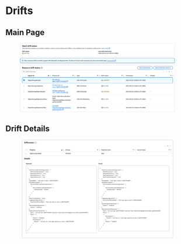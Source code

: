 # Drifts

## Main Page

<figure><img src="../../../.gitbook/assets/image (2).png" alt=""><figcaption></figcaption></figure>

## Drift Details

<figure><img src="../../../.gitbook/assets/image (5).png" alt=""><figcaption></figcaption></figure>

